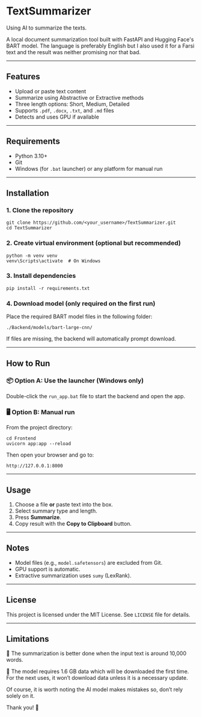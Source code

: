 # TextSummarizer
Using AI to summarize the texts.

A local document summarization tool built with FastAPI and Hugging Face's BART model. The language is preferably English but I also used it for a Farsi text and the result was neither promising nor that bad. 

---

## Features

* Upload or paste text content
* Summarize using Abstractive or Extractive methods
* Three length options: Short, Medium, Detailed
* Supports `.pdf`, `.docx`, `.txt`, and `.md` files
* Detects and uses GPU if available

---

## Requirements

* Python 3.10+
* Git
* Windows (for `.bat` launcher) or any platform for manual run

---

## Installation

### 1. Clone the repository

```
git clone https://github.com/<your_username>/TextSummarizer.git
cd TextSummarizer
```

### 2. Create virtual environment (optional but recommended)

```
python -m venv venv
venv\Scripts\activate  # On Windows
```

### 3. Install dependencies

```
pip install -r requirements.txt
```

### 4. Download model (only required on the first run)

Place the required BART model files in the following folder:

```
./Backend/models/bart-large-cnn/
```

If files are missing, the backend will automatically prompt download.

---

## How to Run

### 📦 Option A: Use the launcher (Windows only)

Double-click the `run_app.bat` file to start the backend and open the app.

### 🖥️ Option B: Manual run

From the project directory:

```
cd Frontend
uvicorn app:app --reload
```

Then open your browser and go to:

```
http://127.0.0.1:8000
```

---

## Usage

1. Choose a file **or** paste text into the box.
2. Select summary type and length.
3. Press **Summarize**.
4. Copy result with the **Copy to Clipboard** button.

---

## Notes

* Model files (e.g., `model.safetensors`) are excluded from Git.
* GPU support is automatic.
* Extractive summarization uses `sumy` (LexRank).

---

## License

This project is licensed under the MIT License. See `LICENSE` file for details.

---
## Limitations

📖 The summarization is better done when the input text is around 10,000 words. 

🛑 The model requires 1.6 GB data which will be downloaded the first time. For the next uses, it won’t download data unless it is a necessary update.
       
Of course, it is worth noting the AI model makes mistakes so, don’t rely solely on it.

Thank you! 🚀

